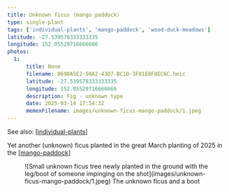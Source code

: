 ```yaml
---
title: Unknown ficus (mango paddock)
type: single-plant
tags: ['individual-plants', 'mango-paddock', 'wood-duck-meadows']
latitude: -27.539578333333335
longitude: 152.05529716666666
photos:
  1:
      title: None
      filename: 0690A5E2-50A2-43D7-BC10-3F81E8F8EC6C.heic
      latitude: -27.539578333333335
      longitude: 152.05529716666666
      description: Fig - unknown type 
      date: 2025-03-14 17:54:32
      memexFilename: images/unknown-ficus-mango-paddock/1.jpeg
---
```


See also: [[individual-plants]]

Yet another (unknown) ficus planted in the great March planting of 2025 in the [[mango-paddock]]

<figure markdown>
![Small unknown ficus tree newly planted in the ground with the leg/boot of someone impinging on the shot](images/unknown-ficus-mango-paddock/1.jpeg)
<caption>The unknown ficus and a boot</caption>
</figure>

[//begin]: # "Autogenerated link references for markdown compatibility"
[individual-plants]: individual-plants "Individual plants"
[mango-paddock]: ../mango-paddock "Mango paddock"
[//end]: # "Autogenerated link references"